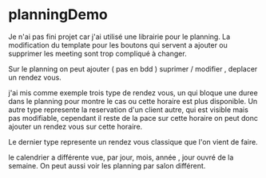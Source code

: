 # planningDemo

Je n'ai pas fini projet car j'ai utilisé une librairie pour le planning. 
La modification du template pour les boutons qui servent a ajouter ou supprimer les meeting sont trop compliqué à changer.

Sur le planning on peut ajouter ( pas en bdd ) suprimer / modifier , deplacer un rendez vous. 

j'ai mis comme exemple trois type de rendez vous, un qui bloque une duree dans le planning pour montre le cas ou cette horaire est plus disponible.
Un autre type represente la reservation d'un client autre, qui est visible mais pas modifiable, cependant il reste de la pace sur cette horaire on peut donc ajouter un rendez vous sur cette horaire.

Le dernier type represente un rendez vous classique que l'on vient de faire.

le calendrier a différente vue, par jour, mois, année , jour ouvré de la semaine. On peut aussi voir les planning par salon différent.